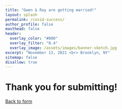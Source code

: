 ```yaml
---
title: "Gwen & Ray are getting married!"
layout: splash
permalink: /covid-success/
author_profile: false
masthead: false
header:
  overlay_color: "#000"
  overlay_filter: "0.4"
  overlay_image: /assets/images/banner-sketch.jpg
excerpt: "November 13, 2021 <br> Brooklyn, NY"
sitemap: false
disallow: true
---
```


# Thank you for submitting!
[Back to form](../covid)